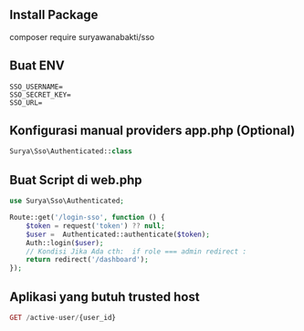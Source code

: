 ## Install Package
composer require suryawanabakti/sso

## Buat ENV
```env
SSO_USERNAME=
SSO_SECRET_KEY=
SSO_URL=
```

## Konfigurasi manual providers app.php (Optional)
```php
Surya\Sso\Authenticated::class
```

## Buat Script di web.php
```php
use Surya\Sso\Authenticated;

Route::get('/login-sso', function () {
    $token = request('token') ?? null;
    $user =  Authenticated::authenticate($token);
    Auth::login($user);
    // Kondisi Jika Ada cth:  if role === admin redirect :
    return redirect('/dashboard');
});
```

## Aplikasi yang butuh trusted host
```php
GET /active-user/{user_id}
```






